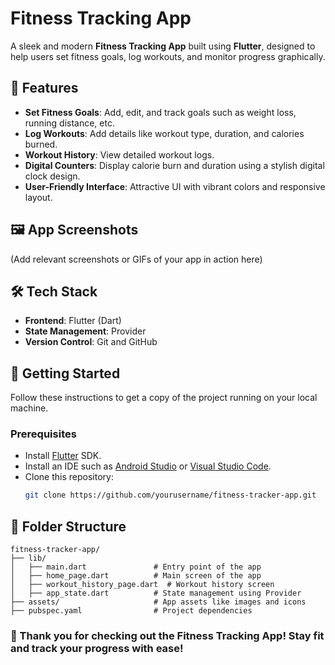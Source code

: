 # Fitness Tracking App

A sleek and modern **Fitness Tracking App** built using **Flutter**, designed to help users set fitness goals, log workouts, and monitor progress graphically. 

## 📱 Features
- **Set Fitness Goals**: Add, edit, and track goals such as weight loss, running distance, etc.
- **Log Workouts**: Add details like workout type, duration, and calories burned.
- **Workout History**: View detailed workout logs.
- **Digital Counters**: Display calorie burn and duration using a stylish digital clock design.
- **User-Friendly Interface**: Attractive UI with vibrant colors and responsive layout.

## 🖼️ App Screenshots
(Add relevant screenshots or GIFs of your app in action here)

## 🛠️ Tech Stack
- **Frontend**: Flutter (Dart)
- **State Management**: Provider
- **Version Control**: Git and GitHub

## 🚀 Getting Started
Follow these instructions to get a copy of the project running on your local machine.

### Prerequisites
- Install [Flutter](https://flutter.dev/docs/get-started/install) SDK.
- Install an IDE such as [Android Studio](https://developer.android.com/studio) or [Visual Studio Code](https://code.visualstudio.com/).
- Clone this repository:
  ```bash
  git clone https://github.com/yourusername/fitness-tracker-app.git
  ```


## 📂 Folder Structure
```plaintext
fitness-tracker-app/
├── lib/
│   ├── main.dart               # Entry point of the app
│   ├── home_page.dart          # Main screen of the app
│   ├── workout_history_page.dart  # Workout history screen
│   ├── app_state.dart          # State management using Provider
├── assets/                     # App assets like images and icons
├── pubspec.yaml                # Project dependencies
```


### 🚀 Thank you for checking out the Fitness Tracking App! Stay fit and track your progress with ease!
